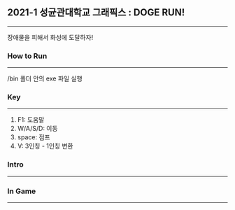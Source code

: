 ## 2021-1 성균관대학교 그래픽스 : DOGE RUN!

---

장애물을 피해서 화성에 도달하자!

### How to Run
---

/bin 폴더 안의 exe 파일 실행

### Key
---

1. F1: 도움말
2. W/A/S/D: 이동
3. space: 점프
4. V: 3인칭 - 1인칭 변환

### Intro
---


### In Game
---
